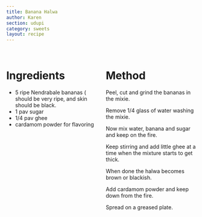 ```yaml
---
title: Banana Halwa
author: Karen
section: udupi
category: sweets
layout: recipe
---
```





<br>
<div class='columns'> <div class='column is-one-third p-3' markdown='1'>

# Ingredients

* 5 ripe Nendrabale bananas ( should be very ripe, and skin should be black.
* 1 pav sugar
* 1/4 pav ghee
* cardamom powder for flavoring



</div> <div class='column is-two-thirds p-3' markdown='1'>

# Method

Peel, cut and grind the bananas in the mixie.

Remove 1/4 glass of water washing the mixie.

Now mix water, banana and sugar and keep on the fire.

Keep stirring and add little ghee at a time when the mixture starts to get thick.

When done the halwa becomes brown or blackish.

Add cardamom powder and keep down from the fire.

Spread on a greased plate.


</div> </div>